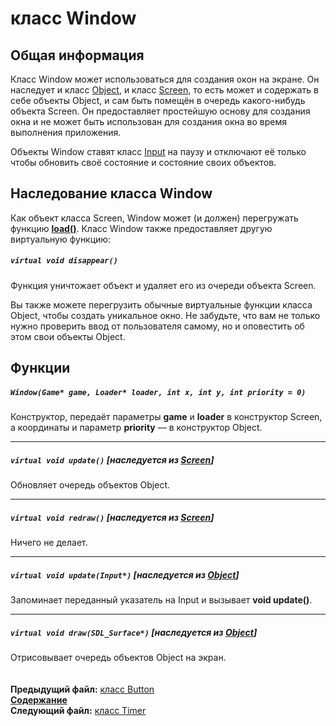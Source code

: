 ﻿# класс Window

## Общая информация

Класс Window может использоваться для создания окон на экране. Он наследует и класс [Object](04_Object.md), и класс [Screen](03_Screen.md), то есть может и содержать в себе объекты Object, и сам быть помещён в очередь какого-нибудь объекта Screen. Он предоставляет простейшую основу для создания окна и не может быть использован для создания окна во время выполнения приложения.

Объекты Window ставят класс [Input](08_Input.md) на паузу и отключают её только чтобы обновить своё состояние и состояние своих объектов.

## Наследование класса Window

Как объект класса Screen, Window может (и должен) перегружать функцию **[load()](03_Screen.md#void-load)**. Класс Window также предоставляет другую виртуальную функцию:  

##### `virtual void disappear()`
Функция уничтожает объект и удаляет его из очереди объекта Screen.

Вы также можете перегрузить обычные виртуальные функции класса Object, чтобы создать уникальное окно. Не забудьте, что вам не только нужно проверить ввод от пользователя самому, но и оповестить об этом свои объекты Object.

## Функции  

##### `Window(Game* game, Loader* loader, int x, int y, int priority = 0)`
Конструктор, передаёт параметры **game** и **loader** в конструктор Screen, а координаты и параметр **priority** — в конструктор Object.  

----
##### `virtual void update()` [наследуется из [Screen](03_Screen.md#void-update)]
Обновляет очередь объектов Object.

----
##### `virtual void redraw()` [наследуется из [Screen](03_Screen.md#void-redraw)]
Ничего не делает.  

----
##### `virtual void update(Input*)` [наследуется из [Object](04_Object.md#void-updateinput)]
Запоминает переданный указатель на Input и вызывает **void update()**.  

----
##### `virtual void draw(SDL_Surface*)` [наследуется из [Object](04_Object.md#void-drawsdl_surface)]
Отрисовывает очередь объектов Object на экран.  
   
   
**Предыдущий файл:** [класс Button](15_Button.md)  
**[Содержание](00_Contents.md)**  
**Следующий файл:** [класс Timer](17_Timer.md)